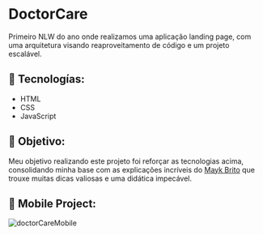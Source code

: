 # DoctorCare
Primeiro NLW do ano onde realizamos uma aplicação landing page, com uma arquitetura visando reaproveitamento de código e um projeto escalável.

## 👾 Tecnologías:
- HTML
- CSS
- JavaScript

## 🎯 Objetivo: 
Meu objetivo realizando este projeto foi reforçar as tecnologias acima, consolidando minha base com as explicações incríveis do <a href= "https://www.linkedin.com/in/maykbrito/">Mayk Brito</a> 
que trouxe muitas dicas valiosas e uma didática impecável.

## 📱 Mobile Project:
![doctorCareMobile](https://user-images.githubusercontent.com/69720222/167513362-1f4c2927-2a64-42e8-8367-c06d8496527b.gif)
